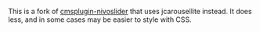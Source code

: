 This is a fork of [cmsplugin-nivoslider](https://bitbucket.org/bercab/cmsplugin-nivoslider) that uses jcarousellite instead. It does less, and in some cases may be easier to style with CSS.
